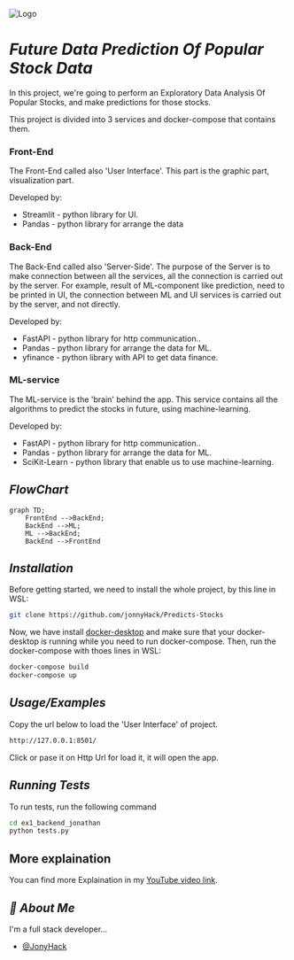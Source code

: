 
![Logo](LOGO.PNG)


# *Future Data Prediction Of Popular Stock Data*

In this project, we're going to perform an Exploratory Data Analysis Of Popular Stocks, and make predictions for those stocks.

This project is divided into 3 services and docker-compose that contains them.



### **Front-End**
The Front-End called also 'User Interface'.
This part is the graphic part, visualization part.

Developed by:
- Streamlit - python library for UI.
- Pandas - python library for arrange the data


### **Back-End**
The Back-End called also 'Server-Side'.
The purpose of the Server is to make connection between all the services, all the connection is carried out by the server.
For example, result of ML-component like prediction, need to be printed in UI, the connection between ML and UI services is carried out by the server, and not directly.

Developed by:
- FastAPI - python library for http communication..
- Pandas - python library for arrange the data for ML.
- yfinance - python library with API to get data finance.


### **ML-service**
The ML-service is the 'brain' behind the app.
This service contains all the algorithms to predict the stocks in future, using machine-learning.


Developed by:
- FastAPI - python library for http communication..
- Pandas - python library for arrange the data for ML.
- SciKit-Learn - python library that enable us to use machine-learning.


## _FlowChart_
```mermaid
graph TD;
    FrontEnd -->BackEnd;
    BackEnd -->ML;
    ML -->BackEnd;
    BackEnd -->FrontEnd

```


## _Installation_

Before getting started, we need to install the whole project, by this line in WSL:

```bash
git clone https://github.com/jonnyHack/Predicts-Stocks
```

Now, we have install [docker-desktop](https://www.docker.com/products/docker-desktop/) and make sure that your docker-desktop is running while you need to run docker-compose.
Then, run the docker-compose with thoes lines in WSL:
```bash
docker-compose build
docker-compose up
```
## _Usage/Examples_
Copy the url below to load the 'User Interface' of project.

``` bash
http://127.0.0.1:8501/
```

Click or pase it on Http Url for load it, it will open the app.


## _Running Tests_

To run tests, run the following command

```bash
cd ex1_backend_jonathan
python tests.py
```

## More explaination
You can find more Explaination in my [YouTube video link](https://youtu.be/UGuck_zMSlo).


## _🚀 About Me_
I'm a full stack developer...

- [@JonyHack](https://github.com/jonnyHack)
